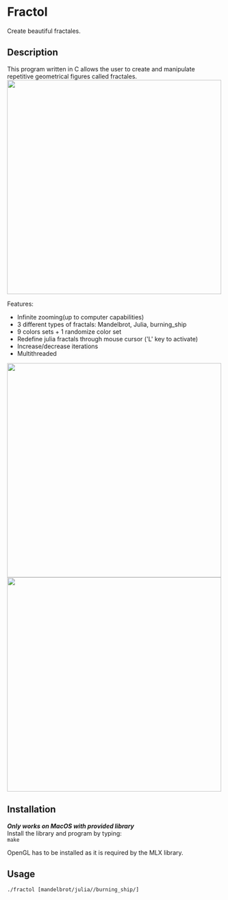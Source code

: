 # Fractol
Create beautiful fractales. 

## Description
This program written in C allows the user to create and manipulate repetitive geometrical figures called fractales. 
<img src="https://donsefactory.files.wordpress.com/2020/02/fractale_05.gif" width=500 height=500/>

Features:
* Infinite zooming(up to computer capabilities) 
* 3 different types of fractals: Mandelbrot, Julia, burning_ship
* 9 colors sets + 1 randomize color set
* Redefine julia fractals through mouse cursor ('L' key to activate)
* Increase/decrease iterations
* Multithreaded

<img src="https://donsefactory.files.wordpress.com/2020/02/fractale_04.gif" width=500 height=500/>
<img src="https://donsefactory.files.wordpress.com/2020/02/fractale_02.gif" width=500 height=500/>

## Installation
***Only works on MacOS with provided library***<br/>
Install the library and program by typing: <br/>
`make`

OpenGL has to be installed as it is required by the MLX library.

## Usage
`./fractol [mandelbrot/julia//burning_ship/]`
